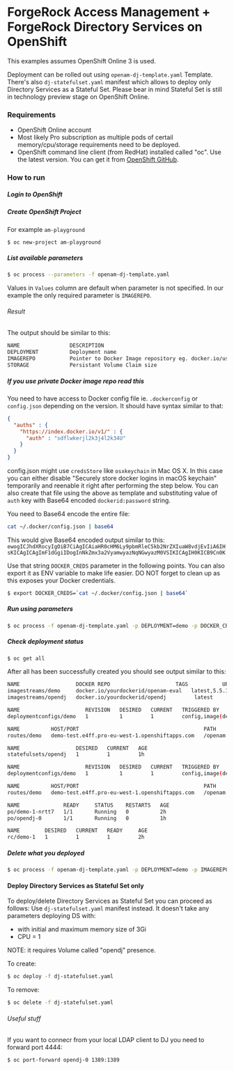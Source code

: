 # ForgeRock Access Management + ForgeRock Directory Services on OpenShift

This examples assumes OpenShift Online 3 is used. 

Deployment can be rolled out using `openam-dj-template.yaml` Template. 
There's also `dj-statefulset.yaml` manifest which allows to deploy only Directory Services as a Stateful Set. Please bear in mind Stateful Set is still in technology preview stage on OpenShift Online.


### Requirements
* OpenShift Online account
* Most likely Pro subscription as multiple pods of certail memory/cpu/storage requirements need to be deployed. 
* OpenShift command line client (from RedHat) installed called "oc". Use the latest version. You can get it from [OpenShift GitHub](https://github.com/openshift/origin/releases).


### How to run

##### Login to OpenShift

##### Create OpenShift Project
For example `am-playground`

```sh
$ oc new-project am-playground
```

##### List available parameters
```sh
$ oc process --parameters -f openam-dj-template.yaml
```
Values in `Values` column are default when parameter is not specified. In our example the only required parameter is `IMAGEREPO`.

###### Result
The output should be similar to this:

```sh
NAME                DESCRIPTION                                                        GENERATOR           VALUE
DEPLOYMENT          Deployment name                                                                        openam
IMAGEREPO           Pointer to Docker Image repository eg. docker.io/user/repository
STORAGE             Persistant Volume Claim size                                                           2Gi
```

##### If you use private Docker image repo read this

You need to have access to Docker config file ie. `.dockerconfig` or `config.json` depending on the version.
It should have syntax similar to that:

```json
{
  "auths" : {
    "https://index.docker.io/v1/" : {
      "auth" : "sdflwkerjl2k3j4l2k34U"
    }
  }
}
```

config.json might use `credsStore` like `osxkeychain` in Mac OS X. In this case you can either disable "Securely store docker logins in macOS keychain" temporarily and reenable it right after performing the step below. You can also create that file using the above as template and substituting value of `auth` key with Base64 encoded `dockerid:password` string. 

You need to Base64 encode the entire file:
```sh
cat ~/.docker/config.json | base64
```

This would give Base64 encoded output similar to this:
`ewogICJhdXRocyIgOiB7CiAgICAiaHR0cHM6Ly9pbmRleC5kb2NrZXIuaW8vdjEvIiA6IHsKICAgICAgImF1dGgiIDogInNkZmx3a2VyamwyazNqNGwyazM0VSIKICAgIH0KICB9Cn0K`

Use that string `DOCKER_CREDS` parameter in the following points. 
You can also export it as ENV variable to make life easier. DO NOT forget to clean up as this exposes your Docker credentials.

```sh
$ export DOCKER_CREDS=`cat ~/.docker/config.json | base64`
```

##### Run using parameters

```sh
$ oc process -f openam-dj-template.yaml -p DEPLOYMENT=demo -p DOCKER_CREDS=$DOCKER_CREDS -p IMAGEREPO=docker.io/mydockerid/openam-eval | oc create -f -
```

##### Check deployment status

```sh
$ oc get all
```

After all has been successfully created you should see output similar to this:
```sh
NAME                  DOCKER REPO                     TAGS           UPDATED
imagestreams/demo     docker.io/yourdockerid/openam-eval   latest,5.5.1   2 hours ago
imagestreams/opendj   docker.io/yourdockerid/opendj         latest         2 hours ago

NAME                     REVISION   DESIRED   CURRENT   TRIGGERED BY
deploymentconfigs/demo   1          1         1         config,image(demo:latest)

NAME          HOST/PORT                                        PATH      SERVICES   PORT       TERMINATION   WILDCARD
routes/demo   demo-test.e4ff.pro-eu-west-1.openshiftapps.com   /openam   demo       8080-tcp                 None

NAME                  DESIRED   CURRENT   AGE
statefulsets/opendj   1         1         1h

NAME                     REVISION   DESIRED   CURRENT   TRIGGERED BY
deploymentconfigs/demo   1          1         1         config,image(demo:latest)

NAME          HOST/PORT                                        PATH      SERVICES   PORT       TERMINATION   WILDCARD
routes/demo   demo-test.e4ff.pro-eu-west-1.openshiftapps.com   /openam   demo       8080-tcp                 None

NAME              READY     STATUS    RESTARTS   AGE
po/demo-1-nrtt7   1/1       Running   0          2h
po/opendj-0       1/1       Running   0          1h

NAME        DESIRED   CURRENT   READY     AGE
rc/demo-1   1         1         1         2h
```


##### Delete what you deployed
```sh
$ oc process -f openam-dj-template.yaml -p DEPLOYMENT=demo -p IMAGEREPO=docker.io/mydockerid/myrepo | oc delete -f -
```

#### Deploy Directory Services as Stateful Set only
To deploy/delete Directory Services as Stateful Set you can proceed as follows:
Use `dj-statefulset.yaml` manifest instead. It doesn't take any parameters deploying DS with:
- with initial and maximum memory size of 3Gi
- CPU = 1

NOTE: it requires Volume called "opendj" presence.

To create:

```sh
$ oc deploy -f dj-statefulset.yaml
```

To remove:
```sh
$ oc delete -f dj-statefulset.yaml
```

###### Useful stuff

If you want to connecr from your local LDAP client to DJ you need to forward port 4444:

```sh
$ oc port-forward opendj-0 1389:1389
```
